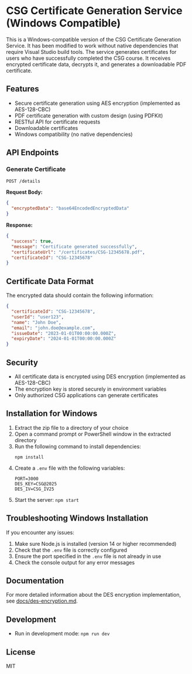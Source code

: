 # CSG Certificate Generation Service (Windows Compatible)

This is a Windows-compatible version of the CSG Certificate Generation Service. It has been modified to work without native dependencies that require Visual Studio build tools. The service generates certificates for users who have successfully completed the CSG course. It receives encrypted certificate data, decrypts it, and generates a downloadable PDF certificate.

## Features

- Secure certificate generation using AES encryption (implemented as AES-128-CBC)
- PDF certificate generation with custom design (using PDFKit)
- RESTful API for certificate requests
- Downloadable certificates
- Windows compatibility (no native dependencies)

## API Endpoints

### Generate Certificate

```
POST /details
```

**Request Body:**
```json
{
  "encryptedData": "base64EncodedEncryptedData"
}
```

**Response:**
```json
{
  "success": true,
  "message": "Certificate generated successfully",
  "certificateUrl": "/certificates/CSG-12345678.pdf",
  "certificateId": "CSG-12345678"
}
```

## Certificate Data Format

The encrypted data should contain the following information:

```json
{
  "certificateId": "CSG-12345678",
  "userId": "user123",
  "name": "John Doe",
  "email": "john.doe@example.com",
  "issueDate": "2023-01-01T00:00:00.000Z",
  "expiryDate": "2024-01-01T00:00:00.000Z"
}
```

## Security

- All certificate data is encrypted using DES encryption (implemented as AES-128-CBC)
- The encryption key is stored securely in environment variables
- Only authorized CSG applications can generate certificates

## Installation for Windows

1. Extract the zip file to a directory of your choice
2. Open a command prompt or PowerShell window in the extracted directory
3. Run the following command to install dependencies:
   ```
   npm install
   ```
4. Create a `.env` file with the following variables:
   ```
   PORT=3000
   DES_KEY=CSG@2025
   DES_IV=CSG_IV25
   ```
5. Start the server: `npm start`

## Troubleshooting Windows Installation

If you encounter any issues:

1. Make sure Node.js is installed (version 14 or higher recommended)
2. Check that the `.env` file is correctly configured
3. Ensure the port specified in the `.env` file is not already in use
4. Check the console output for any error messages

## Documentation

For more detailed information about the DES encryption implementation, see [docs/des-encryption.md](docs/des-encryption.md).

## Development

- Run in development mode: `npm run dev`

## License

MIT